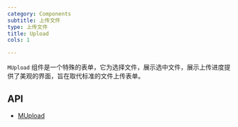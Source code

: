 ```yaml
---
category: Components
subtitle: 上传文件
type: 上传文件
title: Upload
cols: 1

---
```


`MUpload` 组件是一个特殊的表单，它为选择文件，展示选中文件，展示上传进度提供了美观的界面，旨在取代标准的文件上传表单。

## API

- [MUpload](/docs/api/MUpload)